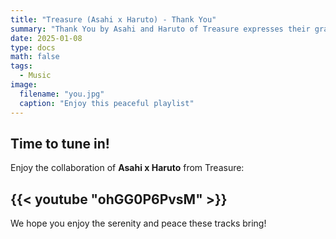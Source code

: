 ```yaml
---
title: "Treasure (Asahi x Haruto) - Thank You"
summary: "Thank You by Asahi and Haruto of Treasure expresses their gratitude and appreciation to the people who have supported them. The lyrics are full of emotion, describing feelings of gratitude for the love and support received."
date: 2025-01-08
type: docs
math: false
tags:
  - Music
image:
  filename: "you.jpg"
  caption: "Enjoy this peaceful playlist"
---
```


## Time to tune in!

Enjoy the collaboration of **Asahi x Haruto** from Treasure:

## {{< youtube "ohGG0P6PvsM" >}}

We hope you enjoy the serenity and peace these tracks bring!
